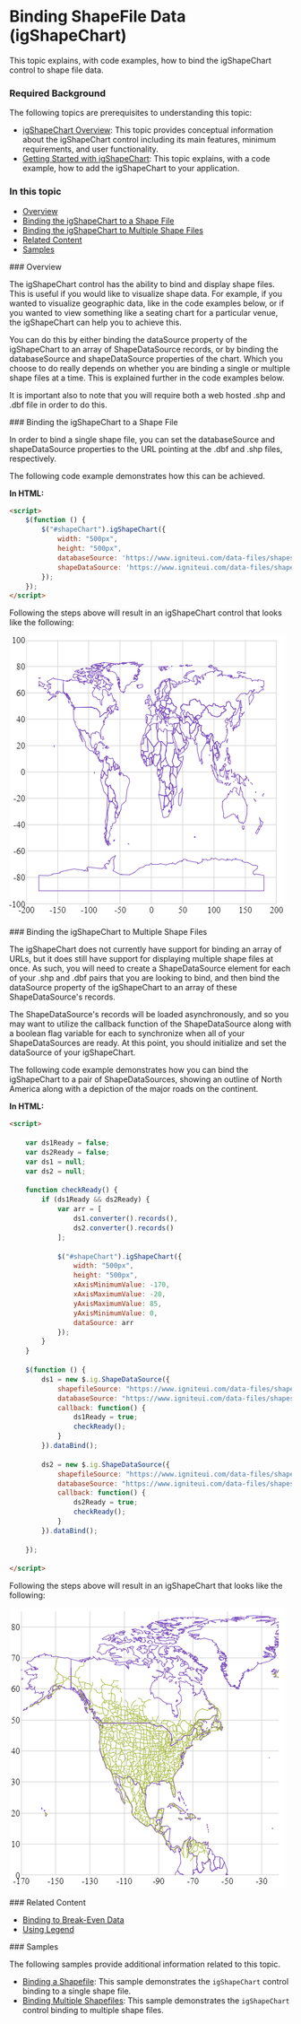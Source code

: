 ﻿<!--
|metadata|
{
    "fileName": "shapechart-binding-shapefile-data",
    "controlName": "igShapeChart",
    "tags": ["API", "ShapeChart", "ShapeFiles"]
}
|metadata|
-->

# Binding ShapeFile Data (igShapeChart)

This topic explains, with code examples, how to bind the igShapeChart control to shape file data.

### Required Background

The following topics are prerequisites to understanding this topic:

- [igShapeChart Overview](shapechart-binding-to-shapefile-data.html): This topic provides conceptual information about the igShapeChart control including its main features, minimum requirements, and user functionality.
- [Getting Started with igShapeChart](shapechart-binding-to-shapefile-data.html): This topic explains, with a code example, how to add the igShapeChart to your application.


### In this topic
- [Overview](#Overview)
- [Binding the igShapeChart to a Shape File](#CodeExampleSingle)
- [Binding the igShapeChart to Multiple Shape Files](#CodeExampleMulti)
- [Related Content](#Related)
- [Samples](#Samples)

<a id="Overview" />
### Overview

The igShapeChart control has the ability to bind and display shape files. This is useful if you would like to visualize shape data. For example, if you wanted to visualize geographic data, like in the code examples below, or if you wanted to view something like a seating chart for a particular venue, the igShapeChart can help you to achieve this.

You can do this by either binding the dataSource property of the igShapeChart to an array of ShapeDataSource records, or by binding the databaseSource and shapeDataSource properties of the chart. Which you choose to do really depends on whether you are binding a single or multiple shape files at a time. This is explained further in the code examples below. 

It is important also to note that you will require both a web hosted .shp and .dbf file in order to do this.

<a id="CodeExampleSingle" />
### Binding the igShapeChart to a Shape File

In order to bind a single shape file, you can set the databaseSource and shapeDataSource properties to the URL pointing at the .dbf and .shp files, respectively.

The following code example demonstrates how this can be achieved.

**In HTML:**
```html
<script>
    $(function () {
        $("#shapeChart").igShapeChart({     
            width: "500px",
            height: "500px",				                                           
            databaseSource: 'https://www.igniteui.com/data-files/shapes/world_countries_reg.dbf',
            shapeDataSource: 'https://www.igniteui.com/data-files/shapes/world_countries_reg.shp'                        
        });
    });
</script>
```

Following the steps above will result in an igShapeChart control that looks like the following:

![](images/shapechart_shapefile_single.png)

<a id="CodeExampleMulti" />
### Binding the igShapeChart to Multiple Shape Files

The igShapeChart does not currently have support for binding an array of URLs, but it does still have support for displaying multiple shape files at once. As such, you will need to create a ShapeDataSource element for each of your .shp and .dbf pairs that you are looking to bind, and then bind the dataSource property of the igShapeChart to an array of these ShapeDataSource's records.

The ShapeDataSource's records will be loaded asynchronously, and so you may want to utilize the callback function of the ShapeDataSource along with a boolean flag variable for each to synchronize when all of your ShapeDataSources are ready. At this point, you should initialize and set the dataSource of your igShapeChart.

The following code example demonstrates how you can bind the igShapeChart to a pair of ShapeDataSources, showing an outline of North America along with a depiction of the major roads on the continent.

**In HTML:**
```html
<script>           
    	
    var ds1Ready = false;
    var ds2Ready = false;
    var ds1 = null;
    var ds2 = null;

    function checkReady() {
        if (ds1Ready && ds2Ready) {
            var arr = [
                ds1.converter().records(),
                ds2.converter().records()
            ];

            $("#shapeChart").igShapeChart({     
                width: "500px",
                height: "500px",				                                        
                xAxisMinimumValue: -170,
                xAxisMaximumValue: -20,
                yAxisMaximumValue: 85,
                yAxisMinimumValue: 0,                    
                dataSource: arr
            });
        }
    }

    $(function () {
        ds1 = new $.ig.ShapeDataSource({
            shapefileSource: "https://www.igniteui.com/data-files/shapes/world_countries_reg.shp",
            databaseSource: "https://www.igniteui.com/data-files/shapes/world_countries_reg.dbf",
            callback: function() {
                ds1Ready = true;
                checkReady();   
            }
        }).dataBind();

        ds2 = new $.ig.ShapeDataSource({
            shapefileSource: "https://www.igniteui.com/data-files/shapes/north_america_primary_roads.shp",
            databaseSource: "https://www.igniteui.com/data-files/shapes/north_america_primary_roads.dbf",
            callback: function() {
                ds2Ready = true;
                checkReady();   
            }
        }).dataBind();

    });

</script>
```

Following the steps above will result in an igShapeChart that looks like the following:

![](images/shapechart_shapefile_multi.png)

<a id="Related" />
### Related Content

- [Binding to Break-Even Data](shapechart-binding-break-even-data.html)
- [Using Legend](shapechart-using-legend-with-shapechart.html)

<a id="Samples" />
### Samples

The following samples provide additional information related to this topic.

-	[Binding a Shapefile](%%SamplesUrl%%/shape-charts/binding-shapefile-single):  This sample demonstrates the `igShapeChart` control binding to a single shape file.
-	[Binding Multiple Shapefiles](%%SamplesUrl%%/shape-charts/binding-shapefile-multi):  This sample demonstrates the `igShapeChart` control binding to multiple shape files.